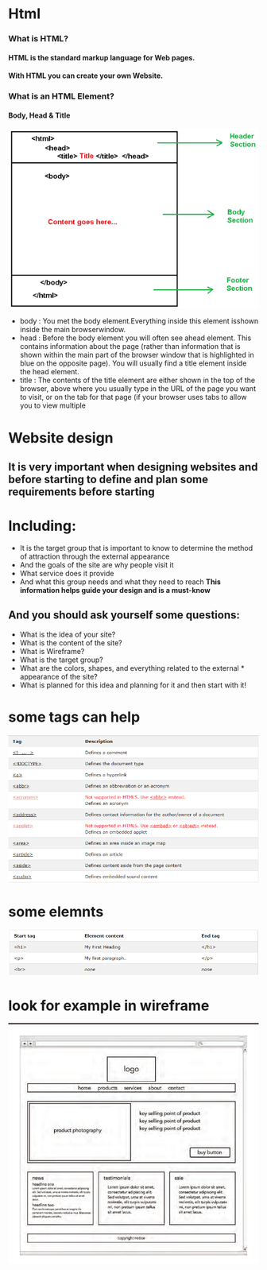 # Html 
### **What is HTML?**

#### HTML is the standard markup language for Web pages.
#### With HTML you can create your own Website.
### **What is an HTML Element?**
#### Body, Head & Title 
![Structure](HTML-Structure.png)
* body : You met the body element.Everything inside this element isshown inside the main browserwindow.
* head : Before the body element you will often see ahead element. This contains information about the page (rather than information that is shown within the main part of the browser window that is highlighted in blue on the opposite page). You will usually find a title element inside the head element.
* title : The contents of the title element are either shown in the top of the browser, above where you usually type in the URL of the page you want to visit, or on the tab for that page (if your browser uses tabs to allow you to view multiple
# Website design
## It is very important when designing websites and before starting to define and plan some requirements before starting
# Including:
* It is the target group that is important to know to determine the method of attraction through the external appearance
* And the goals of the site are why people visit it
* What service does it provide
* And what this group needs and what they need to reach
**This information helps guide your design and is a must-know**
## **And you should ask yourself some questions:**
* What is the idea of your site?
* What is the content of the site?
* What is Wireframe?
* What is the target group?
* What are the colors, shapes, and everything related to the external * appearance of the site?
* What is planned for this idea and planning for it and then start with it!
# some tags can help 
![tag.PNG](tag.PNG)
# some elemnts 
![elemnt.PNG](elemnt.PNG)
# look for example in wireframe
![Wireframe.PNG](Wireframe.PNG)





